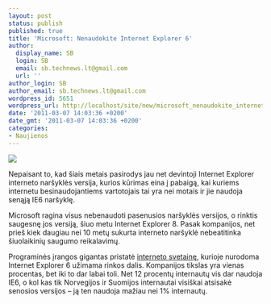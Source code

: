 ```yaml
---
layout: post
status: publish
published: true
title: 'Microsoft: Nenaudokite Internet Explorer 6'
author:
  display_name: SB
  login: SB
  email: sb.technews.lt@gmail.com
  url: ''
author_login: SB
author_email: sb.technews.lt@gmail.com
wordpress_id: 5651
wordpress_url: http://localhost/site/new/microsoft_nenaudokite_internet_explorer_6/
date: '2011-03-07 14:03:36 +0200'
date_gmt: '2011-03-07 14:03:36 +0200'
categories:
- Naujienos
---
```

<div class="imgright"><img src="http://technews.lt/upload/ie6.jpg"  /></div>
<p>Nepaisant to, kad šiais metais pasirodys jau net devintoji Internet Explorer interneto naršyklės versija, kurios kūrimas eina į pabaigą, kai kuriems internetu besinaudojantiems vartotojais tai yra nei motais ir jie naudoja senąją IE6 naršyklę.</p>
<p>Microsoft ragina visus nebenaudoti pasenusios naršyklės versijos, o rinktis saugesnę jos versiją, šiuo metu Internet Explorer 8. Pasak kompanijos, net prieš kiek daugiau nei 10 metų sukurta interneto naršyklė nebeatitinka šiuolaikinių saugumo reikalavimų.</p>
<p>Programinės įrangos gigantas pristatė <a class="ns" href="http://theie6countdown.com/">interneto svetainę</a>, kurioje nurodoma Internet Explorer 6 užimama rinkos dalis. Kompanijos tikslas yra vienas procentas, bet iki to dar labai toli. Net 12 procentų internautų vis dar naudoja IE6, o kol kas tik Norvegijos ir Suomijos internautai visiškai atsisakė senosios versijos – ją ten naudoja mažiau nei 1% internautų.<br /></p>
